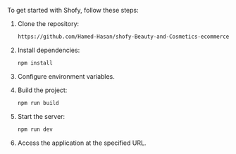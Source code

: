 To get started with Shofy, follow these steps:

1. Clone the repository:

   ```bash
   https://github.com/Hamed-Hasan/shofy-Beauty-and-Cosmetics-ecommerce-client.git
   ```

2. Install dependencies:

   ```bash
   npm install
   ```

3. Configure environment variables.

4. Build the project:

   ```bash
   npm run build
   ```

5. Start the server:

   ```bash
   npm run dev
   ```

6. Access the application at the specified URL.